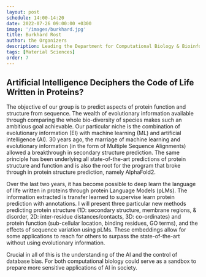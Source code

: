 ```yaml
---
layout: post
schedule: 14:00-14:20
date: 2022-07-26 09:00:00 +0300
image: '/images/burkhard.jpg'
title: Burkhard Rost
author: the Organizers
description: Leading the Department for Computational Biology & Bioinformatics at the Faculty of Informatics of the Technical University of Munic
tags: [Material Sciences]
order: 7
---
```


## Artificial Intelligence Deciphers the Code of Life Written in Proteins?
The objective of our group is to predict aspects of protein function and structure from sequence. The wealth of evolutionary information available through comparing the whole bio-diversity of species makes such an ambitious goal achievable. Our particular niche is the combination of evolutionary information (EI) with machine learning (ML) and artificial intelligence (AI). 30 years ago, the marriage of machine learning and evolutionary information (in the form of Multiple Sequence Alignments) allowed a breakthrough in secondary structure prediction. The same principle has been underlying all state-of-the-art predictions of protein structure and function and is also the root for the program that broke through in protein structure prediction, namely AlphaFold2. 

Over the last two years, it has become possible to deep learn the language of life written in proteins through protein Language Models (pLMs). The information extracted is transfer learned to supervise learn protein prediction with annotations. I will present three particular new methods predicting protein structure (1D: secondary structure, membrane regions, & disorder, 2D: inter-residue distances/contacts, 3D: co-ordinates) and protein function (sub-cellular location, binding residues, GO terms), and the effects of sequence variation using pLMs. These embeddings allow for some applications to reach for others to surpass the state-of-the-art without using evolutionary information. 

Crucial in all of this is the understanding of the AI and the control of database bias. For both computational biology could serve as a sandbox to prepare more sensitive applications of AI in society.
